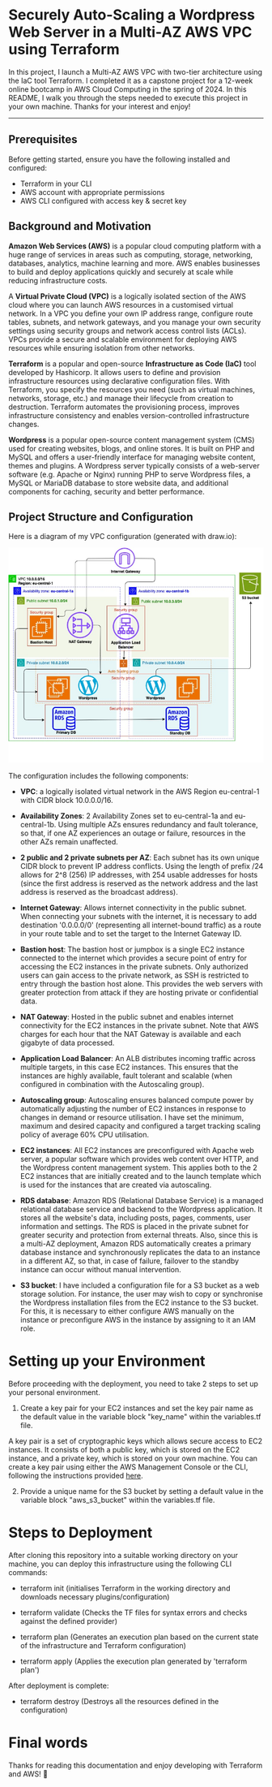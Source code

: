 # Securely Auto-Scaling a Wordpress Web Server in a Multi-AZ AWS VPC using Terraform

In this project, I launch a Multi-AZ AWS VPC with two-tier architecture using the IaC tool Terraform. I completed it as a capstone project for a 12-week online bootcamp in AWS Cloud Computing in the spring of 2024. In this README, I walk you through the steps needed to execute this project in your own machine. Thanks for your interest and enjoy!

***

## Prerequisites

Before getting started, ensure you have the following installed and configured:

- Terraform in your CLI
- AWS account with appropriate permissions
- AWS CLI configured with access key & secret key

## Background and Motivation

**Amazon Web Services (AWS)** is a popular cloud computing platform with a huge range of services in areas such as computing, storage, networking, databases, analytics, machine learning and more. AWS enables businesses to build and deploy applications quickly and securely at scale while reducing infrastructure costs.

A **Virtual Private Cloud (VPC)** is a logically isolated section of the AWS cloud where you can launch AWS resources in a customised virtual network. In a VPC you define your own IP address range, configure route tables, subnets, and network gateways, and you manage your own security settings using security groups and network access control lists (ACLs). VPCs provide a secure and scalable environment for deploying AWS resources while ensuring isolation from other networks.

**Terraform** is a popular and open-source **Infrastructure as Code (IaC)** tool developed by Hashicorp. It allows users to define and provision infrastructure resources using declarative configuration files. With Terraform, you specify the resources you need (such as virtual machines, networks, storage, etc.) and manage their lifecycle from creation to destruction. Terraform automates the provisioning process, improves infrastructure consistency and enables version-controlled infrastructure changes.

**Wordpress** is a popular open-source content management system (CMS) used for creating websites, blogs, and online stores. It is built on PHP and MySQL and offers a user-friendly interface for managing website content, themes and plugins. A Wordpress server typically consists of a web-server software (e.g. Apache or Nginx) running PHP to serve Wordpress files, a MySQL or MariaDB database to store website data, and additional components for caching, security and better performance.

## Project Structure and Configuration

Here is a diagram of my VPC configuration (generated with draw.io):

![VPC Configuration Diagram](/pictures/vpc-diagram.png)

The configuration includes the following components:
- **VPC**: a logically isolated virtual network in the AWS Region eu-central-1 with CIDR block 10.0.0.0/16.

- **Availability Zones**: 2 Availability Zones set to eu-central-1a and eu-central-1b. Using multiple AZs ensures redundancy and fault tolerance, so that, if one AZ experiences an outage or failure, resources in the other AZs remain unaffected.

- **2 public and 2 private subnets per AZ**: Each subnet has its own unique CIDR block to prevent IP address conflicts. Using the length of prefix /24 allows for 2^8 (256) IP addresses, with 254 usable addresses for hosts (since the first address is reserved as the network address and the last address is reserved as the broadcast address).

- **Internet Gateway**: Allows internet connectivity in the public subnet. When connecting your subnets with the internet, it is necessary to add destination '0.0.0.0/0' (representing all internet-bound traffic) as a route in your route table and to set the target to the Internet Gateway ID.

- **Bastion host**: The bastion host or jumpbox is a single EC2 instance connected to the internet which provides a secure point of entry for accessing the EC2 instances in the private subnets. Only authorized users can gain access to the private network, as SSH is restricted to entry through the bastion host alone. This provides the web servers with greater protection from attack if they are hosting private or confidential data.

- **NAT Gateway**: Hosted in the public subnet and enables internet connectivity for the EC2 instances in the private subnet. Note that AWS charges for each hour that the NAT Gateway is available and each gigabyte of data processed.

- **Application Load Balancer**: An ALB distributes incoming traffic across multiple targets, in this case EC2 instances. This ensures that the instances are highly available, fault tolerant and scalable (when configured in combination with the Autoscaling group).

- **Autoscaling group**: Autoscaling ensures balanced compute power by automatically adjusting the number of EC2 instances in response to changes in demand or resource utilisation. I have set the minimum, maximum and desired capacity and configured a target tracking scaling policy of average 60% CPU utilisation.

- **EC2 instances**: All EC2 instances are preconfigured with Apache web server, a popular software which provides web content over HTTP, and the Wordpress content management system. This applies both to the 2 EC2 instances that are initially created and to the launch template which is used for the instances that are created via autoscaling.

- **RDS database**: Amazon RDS (Relational Database Service) is a managed relational database service and backend to the Wordpress application. It stores all the website's data, including posts, pages, comments, user information and settings. The RDS is placed in the private subnet for greater security and protection from external threats. Also, since this is a multi-AZ deployment, Amazon RDS automatically creates a primary database instance and synchronously replicates the data to an instance in a different AZ, so that, in case of failure, failover to the standby instance can occur without manual intervention.

- **S3 bucket**: I have included a configuration file for a S3 bucket as a web storage solution. For instance, the user may wish to copy or synchronise the Wordpress installation files from the EC2 instance to the S3 bucket. For this, it is necessary to either configure AWS manually on the instance or preconfigure AWS in the instance by assigning to it an IAM role.

# Setting up your Environment

Before proceeding with the deployment, you need to take 2 steps to set up your personal environment.

1. Create a key pair for your EC2 instances and set the key pair name as the default value in the variable block "key_name" within the variables.tf file.

A key pair is a set of cryptographic keys which allows secure access to EC2 instances. It consists of both a public key, which is stored on the EC2 instance, and a private key, which is stored on your own machine. You can create a key pair using either the AWS Management Console or the CLI, following the instructions provided [here](https://docs.aws.amazon.com/AWSEC2/latest/UserGuide/create-key-pairs.html#how-to-generate-your-own-key-and-import-it-to-aws).

2. Provide a unique name for the S3 bucket by setting a default value in the variable block "aws_s3_bucket" within the variables.tf file.

# Steps to Deployment

After cloning this repository into a suitable working directory on your machine, you can deploy this infrastructure using the following CLI commands:

- terraform init
(initialises Terraform in the working directory and downloads necessary plugins/configuration)

- terraform validate
(Checks the TF files for syntax errors and checks against the defined provider)

- terraform plan
(Generates an execution plan based on the current state of the infrastructure and Terraform configuration)

- terraform apply
(Applies the execution plan generated by 'terraform plan')

After deployment is complete:

- terraform destroy
(Destroys all the resources defined in the configuration)

# Final words

Thanks for reading this documentation and enjoy developing with Terraform and AWS! 🎯
